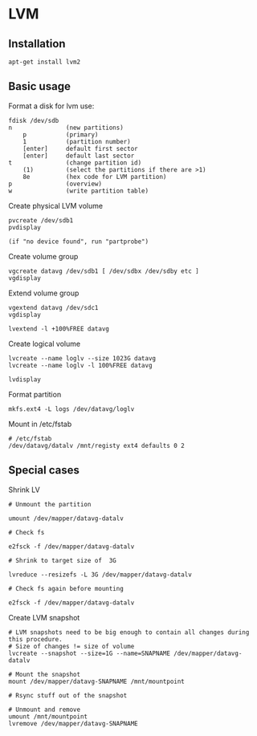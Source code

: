 # LVM

## Installation 

    apt-get install lvm2

## Basic usage

Format a disk for lvm use:

    fdisk /dev/sdb
    n               (new partitions)
        p           (primary)
        1           (partition number)
        [enter]     default first sector
        [enter]     default last sector
    t               (change partition id)
        (1)         (select the partitions if there are >1)
        8e          (hex code for LVM partition)
    p               (overview)
    w               (write partition table)

Create physical LVM volume

    pvcreate /dev/sdb1
    pvdisplay

    (if "no device found", run "partprobe")

Create volume group

    vgcreate datavg /dev/sdb1 [ /dev/sdbx /dev/sdby etc ]
    vgdisplay

Extend volume group

    vgextend datavg /dev/sdc1
    vgdisplay

    lvextend -l +100%FREE datavg

Create logical volume

    lvcreate --name loglv --size 1023G datavg
    lvcreate --name loglv -l 100%FREE datavg

    lvdisplay

Format partition

    mkfs.ext4 -L logs /dev/datavg/loglv

Mount in /etc/fstab

    # /etc/fstab
    /dev/datavg/datalv /mnt/registy ext4 defaults 0 2


## Special cases

Shrink LV

    # Unmount the partition

    umount /dev/mapper/datavg-datalv

    # Check fs

    e2fsck -f /dev/mapper/datavg-datalv

    # Shrink to target size of  3G

    lvreduce --resizefs -L 3G /dev/mapper/datavg-datalv

    # Check fs again before mounting

    e2fsck -f /dev/mapper/datavg-datalv

Create LVM snapshot

    # LVM snapshots need to be big enough to contain all changes during this procedure.
    # Size of changes != size of volume
    lvcreate --snapshot --size=1G --name=SNAPNAME /dev/mapper/datavg-datalv

    # Mount the snapshot
    mount /dev/mapper/datavg-SNAPNAME /mnt/mountpoint

    # Rsync stuff out of the snapshot

    # Unmount and remove
    umount /mnt/mountpoint
    lvremove /dev/mapper/datavg-SNAPNAME
